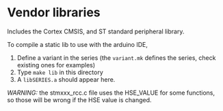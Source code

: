 # Vendor libraries

Includes the Cortex CMSIS, and ST standard peripheral library.

To compile a static lib to use with the arduino IDE, 

1. Define a variant in the series (the `variant.mk` defines the series, check existing ones for examples)
1. Type `make lib` in this directory
1. A `libSERIES.a` should appear here.

*WARNING:* the stmxxx_rcc.c file uses the HSE_VALUE for some functions, so those will be
wrong if the HSE value is changed.
